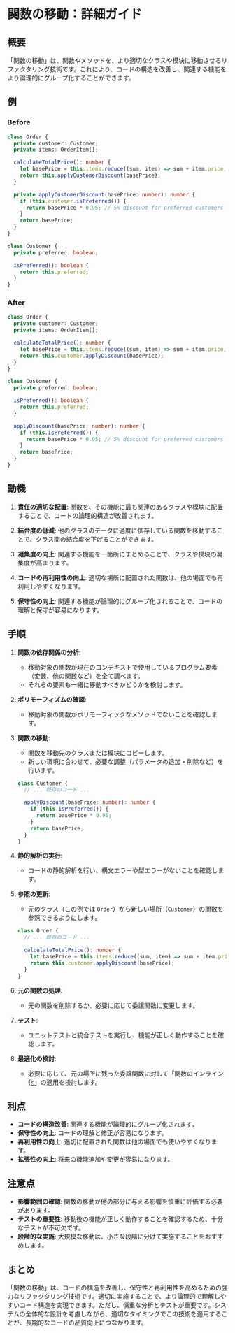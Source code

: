 # 関数の移動：詳細ガイド

## 概要

「関数の移動」は、関数やメソッドを、より適切なクラスや模块に移動させるリファクタリング技術です。これにより、コードの構造を改善し、関連する機能をより論理的にグループ化することができます。

## 例

### Before

```typescript
class Order {
  private customer: Customer;
  private items: OrderItem[];

  calculateTotalPrice(): number {
    let basePrice = this.items.reduce((sum, item) => sum + item.price, 0);
    return this.applyCustomerDiscount(basePrice);
  }

  private applyCustomerDiscount(basePrice: number): number {
    if (this.customer.isPreferred()) {
      return basePrice * 0.95; // 5% discount for preferred customers
    }
    return basePrice;
  }
}

class Customer {
  private preferred: boolean;

  isPreferred(): boolean {
    return this.preferred;
  }
}
```

### After

```typescript
class Order {
  private customer: Customer;
  private items: OrderItem[];

  calculateTotalPrice(): number {
    let basePrice = this.items.reduce((sum, item) => sum + item.price, 0);
    return this.customer.applyDiscount(basePrice);
  }
}

class Customer {
  private preferred: boolean;

  isPreferred(): boolean {
    return this.preferred;
  }

  applyDiscount(basePrice: number): number {
    if (this.isPreferred()) {
      return basePrice * 0.95; // 5% discount for preferred customers
    }
    return basePrice;
  }
}
```

## 動機

1. **責任の適切な配置**: 関数を、その機能に最も関連のあるクラスや模块に配置することで、コードの論理的構造が改善されます。

2. **結合度の低減**: 他のクラスのデータに過度に依存している関数を移動することで、クラス間の結合度を下げることができます。

3. **凝集度の向上**: 関連する機能を一箇所にまとめることで、クラスや模块の凝集度が高まります。

4. **コードの再利用性の向上**: 適切な場所に配置された関数は、他の場面でも再利用しやすくなります。

5. **保守性の向上**: 関連する機能が論理的にグループ化されることで、コードの理解と保守が容易になります。

## 手順

1. **関数の依存関係の分析**:

   - 移動対象の関数が現在のコンテキストで使用しているプログラム要素（変数、他の関数など）を全て調べます。
   - それらの要素も一緒に移動すべきかどうかを検討します。

2. **ポリモーフィズムの確認**:

   - 移動対象の関数がポリモーフィックなメソッドでないことを確認します。

3. **関数の移動**:

   - 関数を移動先のクラスまたは模块にコピーします。
   - 新しい環境に合わせて、必要な調整（パラメータの追加・削除など）を行います。

   ```typescript
   class Customer {
     // ... 既存のコード ...

     applyDiscount(basePrice: number): number {
       if (this.isPreferred()) {
         return basePrice * 0.95;
       }
       return basePrice;
     }
   }
   ```

4. **静的解析の実行**:

   - コードの静的解析を行い、構文エラーや型エラーがないことを確認します。

5. **参照の更新**:

   - 元のクラス（この例では `Order`）から新しい場所（`Customer`）の関数を参照できるようにします。

   ```typescript
   class Order {
     // ... 既存のコード ...

     calculateTotalPrice(): number {
       let basePrice = this.items.reduce((sum, item) => sum + item.price, 0);
       return this.customer.applyDiscount(basePrice);
     }
   }
   ```

6. **元の関数の処理**:

   - 元の関数を削除するか、必要に応じて委譲関数に変更します。

7. **テスト**:

   - ユニットテストと統合テストを実行し、機能が正しく動作することを確認します。

8. **最適化の検討**:
   - 必要に応じて、元の場所に残った委譲関数に対して「関数のインライン化」の適用を検討します。

## 利点

- **コードの構造改善**: 関連する機能が論理的にグループ化されます。
- **保守性の向上**: コードの理解と修正が容易になります。
- **再利用性の向上**: 適切に配置された関数は他の場面でも使いやすくなります。
- **拡張性の向上**: 将来の機能追加や変更が容易になります。

## 注意点

- **影響範囲の確認**: 関数の移動が他の部分に与える影響を慎重に評価する必要があります。
- **テストの重要性**: 移動後の機能が正しく動作することを確認するため、十分なテストが不可欠です。
- **段階的な実施**: 大規模な移動は、小さな段階に分けて実施することをおすすめします。

## まとめ

「関数の移動」は、コードの構造を改善し、保守性と再利用性を高めるための強力なリファクタリング技術です。適切に実施することで、より論理的で理解しやすいコード構造を実現できます。ただし、慎重な分析とテストが重要です。システムの全体的な設計を考慮しながら、適切なタイミングでこの技術を適用することが、長期的なコードの品質向上につながります。
